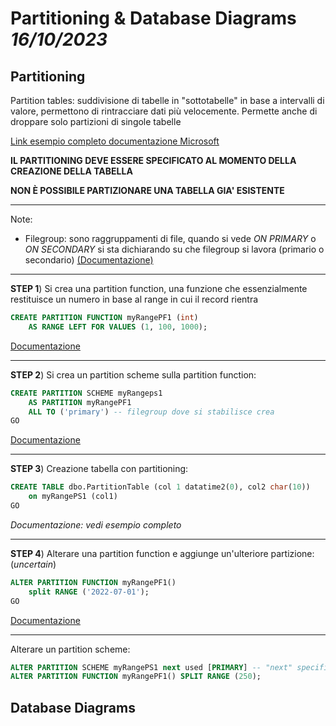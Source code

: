 # Partitioning & Database Diagrams *16/10/2023*
## Partitioning

Partition tables: suddivisione di tabelle in "sottotabelle" in base a intervalli di valore, permettono di rintracciare dati più velocemente. Permette anche di droppare solo partizioni di singole tabelle

[Link esempio completo documentazione Microsoft](https://learn.microsoft.com/en-us/sql/relational-databases/partitions/create-partitioned-tables-and-indexes?view=sql-server-ver16)


**IL PARTITIONING DEVE ESSERE SPECIFICATO AL MOMENTO DELLA CREAZIONE DELLA TABELLA**

**NON È POSSIBILE PARTIZIONARE UNA TABELLA GIA' ESISTENTE**

---
Note:
- Filegroup: sono raggruppamenti di file, quando si vede *ON PRIMARY* o *ON SECONDARY* si sta dichiarando su che filegroup si lavora (primario o secondario)
[(Documentazione)](https://learn.microsoft.com/en-us/sql/relational-databases/databases/database-files-and-filegroups?view=sql-server-ver16)

---
**STEP 1**)
Si crea una partition function, una funzione che essenzialmente restituisce un numero in base al range in cui il record rientra

```SQL
CREATE PARTITION FUNCTION myRangePF1 (int) 
    AS RANGE LEFT FOR VALUES (1, 100, 1000);
```
[Documentazione](https://learn.microsoft.com/en-us/sql/t-sql/statements/create-partition-function-transact-sql?view=sql-server-ver16)

---
**STEP 2**)
Si crea un partition scheme sulla partition function:
``` SQL
CREATE PARTITION SCHEME myRangeps1
    AS PARTITION myRangePF1
    ALL TO ('primary') -- filegroup dove si stabilisce crea
GO

```
[Documentazione](https://learn.microsoft.com/en-us/sql/t-sql/statements/create-partition-scheme-transact-sql?view=sql-server-ver16)

---
**STEP 3**)
Creazione tabella con partitioning:
``` SQL
CREATE TABLE dbo.PartitionTable (col 1 datatime2(0), col2 char(10))
    on myRangePS1 (col1)
GO
```
*Documentazione: vedi esempio completo*

---
**STEP 4**)
Alterare una partition function e aggiunge un'ulteriore partizione:
(*uncertain*)
```SQL
ALTER PARTITION FUNCTION myRangePF1()
    split RANGE ('2022-07-01');
GO
```
[Documentazione](https://learn.microsoft.com/en-us/sql/t-sql/statements/alter-partition-function-transact-sql?view=sql-server-ver16)

---
Alterare un partition scheme:
``` SQL
ALTER PARTITION SCHEME myRangePS1 next used [PRIMARY] -- "next" specifica dove aggiungere la "scatola" in cui va il record
ALTER PARTITION FUNCTION myRangePF1() SPLIT RANGE (250);
```

## Database Diagrams

